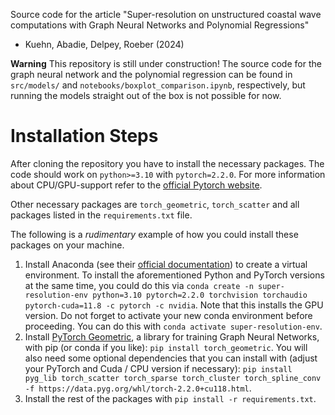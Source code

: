 Source code for the article "Super-resolution on unstructured coastal wave
computations with Graph Neural Networks and Polynomial Regressions"
- Kuehn, Abadie, Delpey, Roeber (2024)

**Warning**
This repository is still under construction! The source code for the graph neural
network and the polynomial regression can be found in `src/models/` and
`notebooks/boxplot_comparison.ipynb`, respectively, but running the models
straight out of the box is not possible for now. 

# Installation Steps
After cloning the repository you have to install the necessary packages.
The code should work on `python>=3.10` with `pytorch=2.2.0`. For more information
about CPU/GPU-support refer to the
[official Pytorch website](https://pytorch.org/get-started/locally/).

Other necessary packages are `torch_geometric`, `torch_scatter` and all packages
listed in the `requirements.txt` file. 

The following is a _rudimentary_ example of how you could install these packages
on your machine.

1. Install Anaconda (see their
[official documentation](https://docs.anaconda.com/free/anaconda/install/index.html))
to create a virtual environment. To install the aforementioned Python and PyTorch
versions at the same time, you could do this via 
`conda create -n super-resolution-env python=3.10 pytorch=2.2.0 torchvision torchaudio pytorch-cuda=11.8 -c pytorch -c nvidia`. Note that this installs the GPU version.
Do not forget to activate your new conda environment before proceeding. You can
do this with `conda activate super-resolution-env`. 
2. Install [PyTorch Geometric](https://pytorch-geometric.readthedocs.io/en/latest/),
a library for training Graph Neural Networks, with pip (or conda if you like):
`pip install torch_geometric`. You will also need some optional dependencies
that you can install with (adjust your PyTorch and Cuda / CPU version if necessary):
`pip install pyg_lib torch_scatter torch_sparse torch_cluster torch_spline_conv
-f https://data.pyg.org/whl/torch-2.2.0+cu118.html`.
3. Install the rest of the packages with `pip install -r requirements.txt`. 


